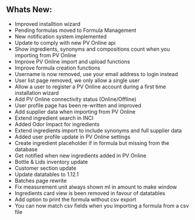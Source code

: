 Whats New:
----------------------
- Improved installtion wizard 
- Pending formulas moved to Formula Management
- New notification system implemented
- Update to comply with new PV Online api
- Show ingredients, synonyms and compositions count when you importing from PV Online
- Improve PV Online import and upload functions
- Improve formula creation functions
- Username is now removed, use your email address to login instead
- User list page removed, we only allow a single user
- Allow a user to register a PV Online account during a first time installation wizard
- Add PV Online connectivity status (Online/Offline)
- User profile page has been re-written and improved
- Add supplier data when importing from PV Online
- Extend ingredient search in INCI
- Added Odor Impact for ingredients
- Extend ingredients import to include synonyms and full supplier data
- Added user profile update in PV Online settings
- Create ingredient placeholder if in formula but missing from the database
- Get notified when new ingredients added in PV Online
- Bottle & Lids inventory update
- Customer section update
- Update datatables to 1.12.1
- Batches page rewrite
- Fix measurement unit always shown ml in amount to make window
- Ingredients card view is been removed in favour of datatables
- Add option to print the formula without csv export
- You can now match csv fields when you importing a formula from a csv file
